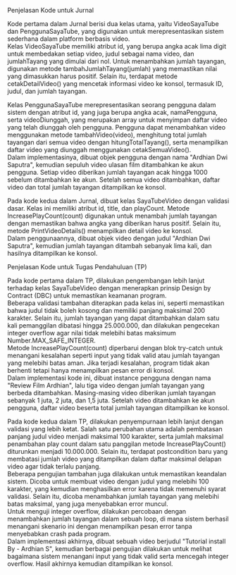 Penjelasan Kode untuk Jurnal 

Kode pertama dalam Jurnal berisi dua kelas utama, yaitu VideoSayaTube dan PenggunaSayaTube, yang digunakan untuk merepresentasikan sistem sederhana dalam platform berbasis video.  
Kelas VideoSayaTube memiliki atribut id, yang berupa angka acak lima digit untuk membedakan setiap video, judul sebagai nama video, dan jumlahTayang yang dimulai dari nol. Untuk menambahkan jumlah tayangan, digunakan metode tambahJumlahTayang(jumlah) yang memastikan nilai yang dimasukkan harus positif. Selain itu, terdapat metode cetakDetailVideo() yang mencetak informasi video ke konsol, termasuk ID, judul, dan jumlah tayangan.  

Kelas PenggunaSayaTube merepresentasikan seorang pengguna dalam sistem dengan atribut id, yang juga berupa angka acak, namaPengguna, serta videoDiunggah, yang merupakan array untuk menyimpan daftar video yang telah diunggah oleh pengguna. Pengguna dapat menambahkan video menggunakan metode tambahVideo(video), menghitung total jumlah tayangan dari semua video dengan hitungTotalTayang(), serta menampilkan daftar video yang diunggah menggunakan cetakSemuaVideo().  
Dalam implementasinya, dibuat objek pengguna dengan nama "Ardhian Dwi Saputra", kemudian sepuluh video ulasan film ditambahkan ke akun pengguna. Setiap video diberikan jumlah tayangan acak hingga 1000 sebelum ditambahkan ke akun. Setelah semua video ditambahkan, daftar video dan total jumlah tayangan ditampilkan ke konsol.  

Pada kode kedua dalam Jurnal, dibuat kelas SayaTubeVideo dengan validasi dasar. Kelas ini memiliki atribut id, title, dan playCount. Metode IncreasePlayCount(count) digunakan untuk menambah jumlah tayangan dengan memastikan bahwa angka yang diberikan harus positif. Selain itu, metode PrintVideoDetails() menampilkan detail video ke konsol.  
Dalam penggunaannya, dibuat objek video dengan judul "Ardhian Dwi Saputra", kemudian jumlah tayangan ditambah sebanyak lima kali, dan hasilnya ditampilkan ke konsol.  

Penjelasan Kode untuk Tugas Pendahuluan (TP)

Pada kode pertama dalam TP, dilakukan pengembangan lebih lanjut terhadap kelas SayaTubeVideo dengan menerapkan prinsip Design by Contract (DBC) untuk memastikan keamanan program.  
Beberapa validasi tambahan diterapkan pada kelas ini, seperti memastikan bahwa judul tidak boleh kosong dan memiliki panjang maksimal 200 karakter. Selain itu, jumlah tayangan yang dapat ditambahkan dalam satu kali pemanggilan dibatasi hingga 25.000.000, dan dilakukan pengecekan integer overflow agar nilai tidak melebihi batas maksimum Number.MAX_SAFE_INTEGER.  
Metode IncreasePlayCount(count) diperbarui dengan blok try-catch untuk menangani kesalahan seperti input yang tidak valid atau jumlah tayangan yang melebihi batas aman. Jika terjadi kesalahan, program tidak akan berhenti tetapi hanya menampilkan pesan error di konsol.  
Dalam implementasi kode ini, dibuat instance pengguna dengan nama "Review Film Ardhian", lalu tiga video dengan jumlah tayangan yang berbeda ditambahkan. Masing-masing video diberikan jumlah tayangan sebanyak 1 juta, 2 juta, dan 1,5 juta. Setelah video ditambahkan ke akun pengguna, daftar video beserta total jumlah tayangan ditampilkan ke konsol.  

Pada kode kedua dalam TP, dilakukan penyempurnaan lebih lanjut dengan validasi yang lebih ketat. Salah satu perubahan utama adalah pembatasan panjang judul video menjadi maksimal 100 karakter, serta jumlah maksimal penambahan play count dalam satu panggilan metode IncreasePlayCount() diturunkan menjadi 10.000.000. Selain itu, terdapat postcondition baru yang membatasi jumlah video yang ditampilkan dalam daftar maksimal delapan video agar tidak terlalu panjang.  
Beberapa pengujian tambahan juga dilakukan untuk memastikan keandalan sistem. Dicoba untuk membuat video dengan judul yang melebihi 100 karakter, yang kemudian menghasilkan error karena tidak memenuhi syarat validasi. Selain itu, dicoba menambahkan jumlah tayangan yang melebihi batas maksimal, yang juga menyebabkan error muncul.  
Untuk menguji integer overflow, dilakukan percobaan dengan menambahkan jumlah tayangan dalam sebuah loop, di mana sistem berhasil menangani skenario ini dengan menampilkan pesan error tanpa menyebabkan crash pada program.  
Dalam implementasi akhirnya, dibuat sebuah video berjudul "Tutorial install By - Ardhian S", kemudian berbagai pengujian dilakukan untuk melihat bagaimana sistem menangani input yang tidak valid serta mencegah integer overflow. Hasil akhirnya kemudian ditampilkan ke konsol.  

